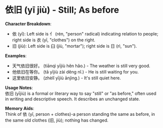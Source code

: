 # **依旧 (yī jiù) - Still; As before**

**Character Breakdown**:  
- 依 (yī): Left side is 亻 (rén, "person" radical) indicating relation to people; right side is 衣 (yī, "clothes") on the right.  
- 旧 (jiù): Left side is 臼 (jiù, "mortar"); right side is 日 (rì, "sun").

**Examples**:  
- 天气依旧很好。 (tiānqì yījiù hěn hǎo.) - The weather is still very good.  
- 他依旧在等你。 (tā yījiù zài děng nǐ.) - He is still waiting for you.  
- 这里依旧安静。 (zhèlǐ yījiù ānjìng.) - It's still quiet here.

**Usage Notes**:  
依旧 (yījiù) is a formal or literary way to say "still" or "as before," often used in writing and descriptive speech. It describes an unchanged state.

**Memory Aids**:  
Think of 依 (yī, person + clothes)-a person standing the same as before, in the same old clothes (旧, jiù); nothing has changed.